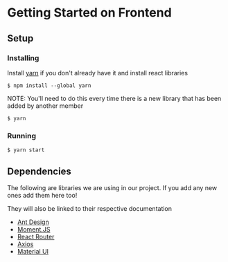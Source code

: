 # Getting Started on Frontend

## Setup
### Installing
Install [yarn](https://yarnpkg.com/) if you don't already have it and install react libraries
```
$ npm install --global yarn
```
NOTE: You'll need to do this every time there is a new library that has been added by another member
```
$ yarn
```

### Running

```
$ yarn start
```

## Dependencies
The following are libraries we are using in our project. If you add any new ones add them here too!

They will also be linked to their respective documentation

- [Ant Design](https://ant-design.gitee.io/components/overview/)
- [Moment.JS](https://momentjs.com/docs/)
- [React Router](https://reactrouter.com/web/guides/quick-start)
- [Axios](https://www.npmjs.com/package/axios)
- [Material UI](https://material-ui.com/getting-started/installation/)